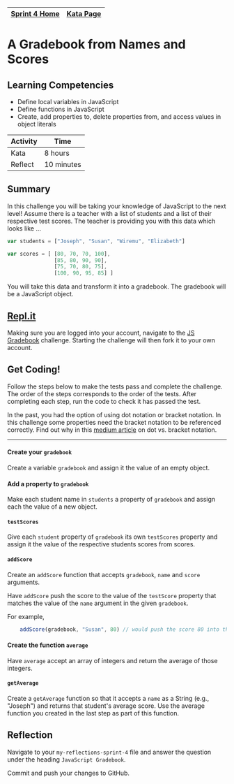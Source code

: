 [Sprint 4 Home](../README.md) | [Kata Page](../t6-js-kata.md)|
---|---|

# A Gradebook from Names and Scores

## Learning Competencies
- Define local variables in JavaScript
- Define functions in JavaScript
- Create, add properties to, delete properties from, and access values in object literals

Activity | Time|
------------|----------|
Kata | 8 hours
Reflect | 10 minutes

## Summary
In this challenge you will be taking your knowledge of JavaScript to the next level! Assume there is a teacher with a list of students and a list of their respective test scores.  The teacher is providing you with this data which looks like ...

```javascript
var students = ["Joseph", "Susan", "Wiremu", "Elizabeth"]

var scores = [ [80, 70, 70, 100],
               [85, 80, 90, 90],
               [75, 70, 80, 75],
               [100, 90, 95, 85] ]
```

You will take this data and transform it into a gradebook.  The gradebook will be a JavaScript object.

## [Repl.it](https://repl.it/@devacademy)
Making sure you are logged into your account, navigate to the [JS Gradebook](https://repl.it/@devacademy/JS-Gradebook) challenge. Starting the challenge will then fork it to your own account.

## Get Coding!

Follow the steps below to make the tests pass and complete the challenge.  The order of the steps
corresponds to the order of the tests. After completing each step, run the code to check it has passed the test.

In the past, you had the option of using dot notation or bracket notation. In this challenge some properties need the bracket notation to be referenced correctly. Find out why in this [medium article](https://medium.com/@prufrock123/js-dot-notation-vs-bracket-notation-797c4e34f01d) on dot vs. bracket notation.

----

#### Create your `gradebook`
Create a variable `gradebook` and assign it the value of an empty object.

#### Add a property to `gradebook`
Make each student name in `students` a property of `gradebook` and assign each the value of a new object.

#### `testScores`
Give each `student` property of `gradebook` its own `testScores` property and assign it the value of the respective students scores from scores.

#### `addScore`
Create an `addScore` function that accepts `gradebook`, `name` and `score` arguments.

Have `addScore` push the score to the value of the `testScore` property that matches the value of the `name` argument in the given `gradebook`.

For example,
```javascript
    addScore(gradebook, "Susan", 80) // would push the score 80 into the value of gradebook.Susan.testScores
```

#### Create the function `average`
Have `average` accept an array of integers and return the average of those integers.

#### `getAverage`
Create a `getAverage` function so that it accepts a `name` as a String (e.g., "Joseph") and returns that student's average score. Use the average function you created in the last step as part of this function.

## Reflection
Navigate to your `my-reflections-sprint-4` file and answer the question under the heading `JavaScript Gradebook`.

Commit and push your changes to GitHub.
